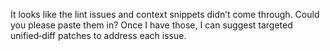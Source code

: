 It looks like the lint issues and context snippets didn’t come through. Could you please paste them in? Once I have those, I can suggest targeted unified‑diff patches to address each issue.